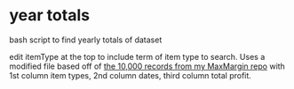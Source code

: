 # year totals
bash script to find yearly totals of dataset

edit itemType at the top to include term of item type to search. Uses a modified file based off of [the 10,000 records from my MaxMargin repo](https://github.com/lmutter/MaxMargin/blob/main/100000%20Sales%20Records.csv) with 1st column item types, 2nd column dates, third column total profit.
